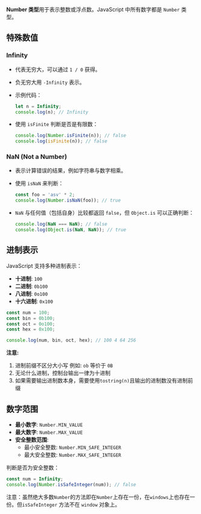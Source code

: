 **Number 类型**用于表示整数或浮点数。JavaScript 中所有数字都是 `Number` 类型。



## 特殊数值

### Infinity

- 代表无穷大，可以通过 `1 / 0` 获得。

- 负无穷大用 `-Infinity` 表示。

- 示例代码：

  ```javascript
  let n = Infinity;
  console.log(n); // Infinity
  ```

- 使用 `isFinite` 判断是否是有限数：

  ```javascript
  console.log(Number.isFinite(n)); // false
  console.log(isFinite(n)); // false
  ```



### NaN (Not a Number)

- 表示计算错误的结果，例如字符串与数字相乘。

- 使用 `isNaN` 来判断：

  ```javascript
  const foo = 'asv' * 2;
  console.log(Number.isNaN(foo)); // true
  ```

- `NaN` 与任何值（包括自身）比较都返回 `false`，但 `Object.is` 可以正确判断：

  ```javascript
  console.log(NaN === NaN); // false
  console.log(Object.is(NaN, NaN)); // true
  ```



## 进制表示

JavaScript 支持多种进制表示：

- **十进制**: `100`
- **二进制**: `0b100`
- **八进制**: `0o100`
- **十六进制**: `0x100`

```javascript
const num = 100;
const bin = 0b100;
const oct = 0o100;
const hex = 0x100;

console.log(num, bin, oct, hex); // 100 4 64 256
```



**注意:**

1. 进制前缀不区分大小写 例如: `ob` 等价于 `0B`
2. 无论什么进制，控制台输出一律为十进制
3. 如果需要输出进制数本身，需要使用`tostring(n)`且输出的进制数没有进制前缀



## 数字范围

- **最小数字**: `Number.MIN_VALUE`
- **最大数字**: `Number.MAX_VALUE`
- **安全整数范围**:
  - 最小安全整数: `Number.MIN_SAFE_INTEGER`
  - 最大安全整数: `Number.MAX_SAFE_INTEGER`

判断是否为安全整数：

```javascript
const num = Infinity;
console.log(Number.isSafeInteger(num)); // false
```

注意：虽然绝大多数`Number`的方法即在`Number`上存在一份，在`windows`上也存在一份。但`isSafeInteger` 方法不在 `window` 对象上。



